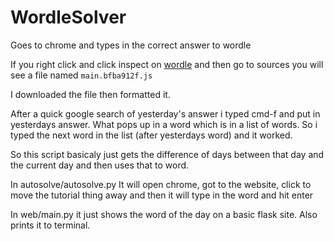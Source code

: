 # WordleSolver
Goes to chrome and types in the correct answer to wordle

If you right click and click inspect on [wordle](https://www.nytimes.com/games/wordle/index.html) and then go to sources you will see a file named `main.bfba912f.js`

I downloaded the file then formatted it.

After a quick google search of yesterday's answer i typed cmd-f and put in yesterdays answer. What pops up in a word which is in a list of words. So i typed the next word in the list (after yesterdays word) and it worked.

So this script basicaly just gets the difference of days between that day and the current day and then uses that to word.

In autosolve/autosolve.py It will open chrome, got to the website, click to move the tutorial thing away and then it will type in the word and hit enter

In web/main.py it just shows the word of the day on a basic flask site. Also prints it to terminal.


